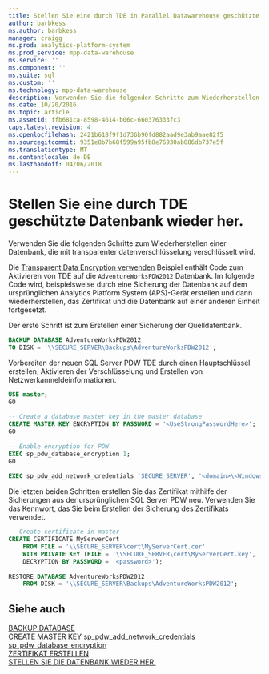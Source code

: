 ```yaml
---
title: Stellen Sie eine durch TDE in Parallel Datawarehouse geschützte Datenbank wieder her
author: barbkess
ms.author: barbkess
manager: craigg
ms.prod: analytics-platform-system
ms.prod_service: mpp-data-warehouse
ms.service: ''
ms.component: ''
ms.suite: sql
ms.custom: ''
ms.technology: mpp-data-warehouse
description: Verwenden Sie die folgenden Schritte zum Wiederherstellen einer Datenbank, die mit transparenter datenverschlüsselung verschlüsselt wird.
ms.date: 10/20/2016
ms.topic: article
ms.assetid: ffb681ca-8598-4614-b06c-660376333fc3
caps.latest.revision: 4
ms.openlocfilehash: 2421b618f9f1d736b90fd882aad9e3ab9aae82f5
ms.sourcegitcommit: 9351e8b7b68f599a95fb8e76930ab886db737e5f
ms.translationtype: MT
ms.contentlocale: de-DE
ms.lasthandoff: 04/06/2018
---
```

# <a name="restore-a-database-protected-by-tde"></a>Stellen Sie eine durch TDE geschützte Datenbank wieder her.
Verwenden Sie die folgenden Schritte zum Wiederherstellen einer Datenbank, die mit transparenter datenverschlüsselung verschlüsselt wird.  
  
Die [Transparent Data Encryption verwenden](transparent-data-encryption.md#using-tde) Beispiel enthält Code zum Aktivieren von TDE auf die `AdventureWorksPDW2012` Datenbank. Im folgende Code wird, beispielsweise durch eine Sicherung der Datenbank auf dem ursprünglichen Analytics Platform System (APS)-Gerät erstellen und dann wiederherstellen, das Zertifikat und die Datenbank auf einer anderen Einheit fortgesetzt.  
  
Der erste Schritt ist zum Erstellen einer Sicherung der Quelldatenbank.  
  
```sql  
BACKUP DATABASE AdventureWorksPDW2012   
TO DISK = '\\SECURE_SERVER\Backups\AdventureWorksPDW2012';  
```  
  
Vorbereiten der neuen SQL Server PDW TDE durch einen Hauptschlüssel erstellen, Aktivieren der Verschlüsselung und Erstellen von Netzwerkanmeldeinformationen.  
  
```sql  
USE master;  
GO  
  
-- Create a database master key in the master database  
CREATE MASTER KEY ENCRYPTION BY PASSWORD = '<UseStrongPasswordHere>';  
GO  
  
-- Enable encryption for PDW  
EXEC sp_pdw_database_encryption 1;  
GO  
  
EXEC sp_pdw_add_network_credentials 'SECURE_SERVER', '<domain>\<Windows_user>', '<password>';  
```  
  
Die letzten beiden Schritten erstellen Sie das Zertifikat mithilfe der Sicherungen aus der ursprünglichen SQL Server PDW neu. Verwenden Sie das Kennwort, das Sie beim Erstellen der Sicherung des Zertifikats verwendet.  
  
```sql  
-- Create certificate in master  
CREATE CERTIFICATE MyServerCert  
    FROM FILE = '\\SECURE_SERVER\cert\MyServerCert.cer'   
    WITH PRIVATE KEY (FILE = '\\SECURE_SERVER\cert\MyServerCert.key',   
    DECRYPTION BY PASSWORD = '<password>');  
  
RESTORE DATABASE AdventureWorksPDW2012   
    FROM DISK = '\\SECURE_SERVER\Backups\AdventureWorksPDW2012';  
```  
  
## <a name="see-also"></a>Siehe auch  
[BACKUP DATABASE](../t-sql/statements/backup-database-parallel-data-warehouse.md)  
[CREATE MASTER KEY](../t-sql/statements/create-master-key-transact-sql.md) 
[sp_pdw_add_network_credentials](../relational-databases/system-stored-procedures/sp-pdw-add-network-credentials-sql-data-warehouse.md)  
[sp_pdw_database_encryption](../relational-databases/system-stored-procedures/sp-pdw-database-encryption-sql-data-warehouse.md)  
[ZERTIFIKAT ERSTELLEN](../t-sql/statements/create-certificate-transact-sql.md)  
[STELLEN SIE DIE DATENBANK WIEDER HER.](../t-sql/statements/restore-database-parallel-data-warehouse.md)
  
